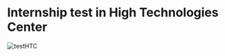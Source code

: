 # Internship test in High Technologies Center 

![testHTC](https://user-images.githubusercontent.com/36949472/68855625-0f812780-06f8-11ea-9989-e2cf5fb9fe30.png)
